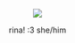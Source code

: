 <p align="center"

![ ](https://i.postimg.cc/Y0mMY6Zt/image-removebg-preview-31-1.png)

<p align="center"

rina! :3 she/him

